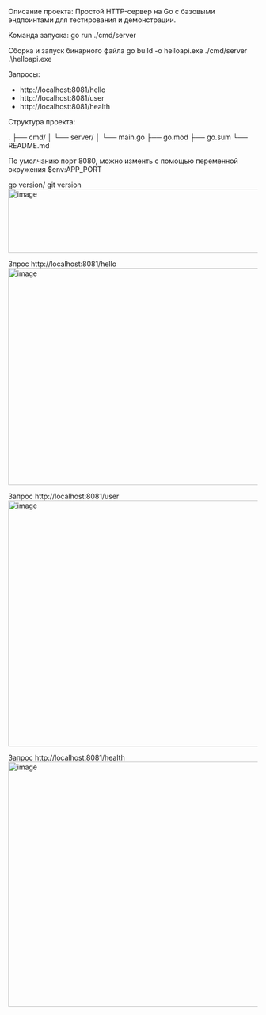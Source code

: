 Описание проекта:
Простой HTTP-сервер на Go с базовыми эндпоинтами для тестирования и демонстрации.

Команда запуска:
go run ./cmd/server

Сборка и запуск бинарного файла
go build -o helloapi.exe ./cmd/server
.\helloapi.exe


Запросы:
- http://localhost:8081/hello
- http://localhost:8081/user
- http://localhost:8081/health

Структура проекта:

.
├── cmd/
│   └── server/
│       └── main.go 
├── go.mod
├── go.sum
└── README.md



По умолчанию порт 8080, можно изменть с помощью переменной окружения $env:APP_PORT


go version/ git version
<img width="537" height="129" alt="image" src="https://github.com/user-attachments/assets/15e719e6-5b27-4189-a08e-119762851842" />


Зпрос http://localhost:8081/hello
<img width="1158" height="438" alt="image" src="https://github.com/user-attachments/assets/7e85ec97-1446-4b6a-a4ff-bbc91f9fed9b" />



Запрос http://localhost:8081/user
<img width="1103" height="497" alt="image" src="https://github.com/user-attachments/assets/449b7892-5638-4b73-93c1-00c159486357" />



Запрос http://localhost:8081/health
<img width="1103" height="495" alt="image" src="https://github.com/user-attachments/assets/e21f8c54-7350-4d3b-9ad4-f19211000b6c" />





 
